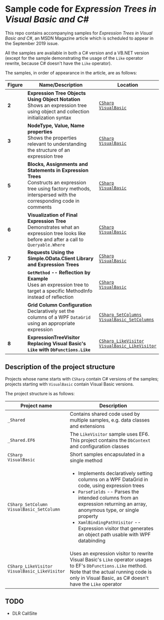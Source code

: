 # Sample code for _Expression Trees in Visual Basic and C#_

This repo contains accompanying samples for _Expression Trees in Visual Basic and C#_, an MSDN Magazine article which is scheduled to appear in the September 2019 issue.

All the samples are available in both a C# version and a VB.NET version (except for the sample demonstrating the usage of the `Like` operator rewrite, because C# doesn't have the `Like` operator).

The samples, in order of appearance in the article, are as follows:

| Figure | Name/Description | Location |
| --- | --- | --- |
| **2** | **Expression Tree Objects Using Object Notation**<br/>Shows an expression tree using object and collection initialization syntax | [`CSharp`](https://github.com/zspitz/ExpressionTreesInVBandCS/blob/master/CSharp/Program.cs#L37)<br/>[`VisualBasic`](https://github.com/zspitz/ExpressionTreesInVBandCS/blob/master/VisualBasic/Program.vb#L32) |
| **3** | **NodeType, Value, Name properties**<br/>Shows the properties relevant to understanding the structure of an expression tree | [`CSharp`](https://github.com/zspitz/ExpressionTreesInVBandCS/blob/master/CSharp/Program.cs#L42)<br/>[`VisualBasic`](https://github.com/zspitz/ExpressionTreesInVBandCS/blob/master/VisualBasic/Program.vb#L37) |
| **5** | **Blocks, Assignments and Statements in Expression Trees**<br/>Constructs an expression tree using factory methods, interspersed with the corresponding code in comments | [`CSharp`](https://github.com/zspitz/ExpressionTreesInVBandCS/blob/master/CSharp/Program.cs#L54)<br/>[`VisualBasic`](https://github.com/zspitz/ExpressionTreesInVBandCS/blob/master/VisualBasic/Program.vb#L49) |
| **6** | **Visualization of Final Expression Tree**<br/>Demonstrates what an expression tree looks like before and after a call to `Queryable.Where` | [`CSharp`](https://github.com/zspitz/ExpressionTreesInVBandCS/blob/master/CSharp/Program.cs#L100)<br/>[`VisualBasic`](https://github.com/zspitz/ExpressionTreesInVBandCS/blob/master/VisualBasic/Program.vb#L78) |
| **7** | **Requests Using the Simple.OData.Client Library and Expression Trees** | [`CSharp`](https://github.com/zspitz/ExpressionTreesInVBandCS/blob/master/CSharp/Program.cs#L114)<br/>[`VisualBasic`](https://github.com/zspitz/ExpressionTreesInVBandCS/blob/master/VisualBasic/Program.vb#L90) |
| | **`GetMethod` -- Reflection by Example**<br/>Uses an expression tree to target a specific MethodInfo instead of reflection | [`CSharp`](https://github.com/zspitz/ExpressionTreesInVBandCS/blob/master/CSharp/Program.cs#L136)<br/>[`VisualBasic`](https://github.com/zspitz/ExpressionTreesInVBandCS/blob/master/VisualBasic/Program.vb#L109) |
| | **Grid Column Configuration**<br/>Declaratively set the columns of a WPF `DataGrid` using an appropriate expression | [`CSharp_SetColumns`](https://github.com/zspitz/ExpressionTreesInVBandCS/blob/master/CSharp_SetColumns/MainWindow.xaml.cs)<br/>[`VisualBasic_SetColumns`](https://github.com/zspitz/ExpressionTreesInVBandCS/blob/master/VisualBasic_SetColumns/MainWindow.xaml.vb) |
| **8** | **ExpressionTreeVisitor Replacing Visual Basic's `Like` with `DbFunctions.Like`** | [`CSharp_LikeVisitor`](https://github.com/zspitz/ExpressionTreesInVBandCS/blob/master/CSharp_LikeVisitor/LikeVisitor.cs)<br/>[`VisualBasic_LikeVisitor`](https://github.com/zspitz/ExpressionTreesInVBandCS/blob/master/VisualBasic_LikeVisitor/LikeVisitor.vb) |

## Description of the project structure 

Projects whose name starts with `CSharp` contain C# versions of the samples; projects starting with `VisualBasic` contain Visual Basic versions.

The project structure is as follows:

| Project name | Description |
| --- | --- |
| `_Shared` | Contains shared code used by multiple samples, e.g. data classes and extensions |
| `_Shared.EF6` | The `LikeVisitor` sample uses EF6.  This project contains the `DbContext` and configuration classes |
| `CSharp`<br/>`VisualBasic` | Short samples encapsulated in a single method |
| `CSharp_SetColumn`<br/>`VisualBasic_SetColumn` | <ul><li>Implements declaratively setting columns on a WPF DataGrid in code, using expression trees</li><li>`ParseFields` -- Parses the intended columns from an expression returning an array, anonymous type, or single property</li><li>`XamlBindingPathVisitor` -- Expression visitor that generates an object path usable with WPF databinding</li></ul> |
| `CSharp_LikeVisitor`<br/>`VisualBasic_LikeVisitor` | Uses an expression visitor to rewrite Visual Basic's `Like` operator usages to EF's `DbFunctions.Like` method.<br/>Note that the actual running code is only in Visual Basic, as C# doesn't have the `Like` operator |

## TODO

* DLR CallSite

